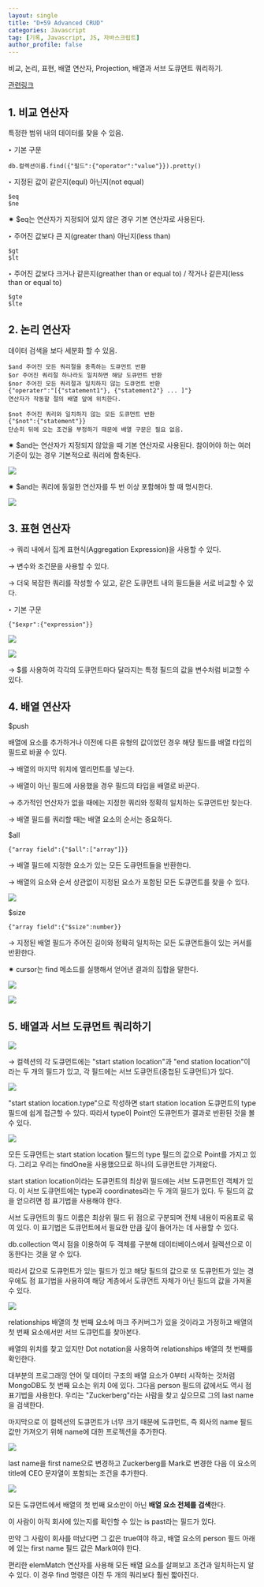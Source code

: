 ```yaml
---
layout: single
title: "D+59 Advanced CRUD"
categories: Javascript
tag: [기록, Javascript, JS, 자바스크립트]
author_profile: false
---
```


비교, 논리, 표현, 배열 연산자, Projection, 배열과 서브 도큐먼트 쿼리하기.

[관련링크](https://sjh836.tistory.com/100)

## 1. 비교 연산자

특정한 범위 내의 데이터를 찾을 수 있음.

‣ 기본 구문

```
db.컬렉션이름.find({"필드":{"operator":"value"}}).pretty()
```

‣ 지정된 값이 같은지(equl) 아닌지(not equal)

```
$eq
$ne
```

✷ $eq는 연산자가 지정되어 있지 않은 경우 기본 연산자로 사용된다.

‣ 주어진 값보다 큰 지(greater than) 아닌지(less than)

```
$gt
$lt
```

‣ 주어진 값보다 크거나 같은지(greather than or equal to) / 작거나 같은지(less than or equal to)

```
$gte
$lte
```

## 2. 논리 연산자

데이터 검색을 보다 세분화 할 수 있음.

```
$and 주어진 모든 쿼리절을 충족하는 도큐먼트 반환
$or 주어진 쿼리절 하나라도 일치하면 해당 도큐먼트 반환
$nor 주어진 모든 쿼리절과 일치하지 않는 도큐먼트 반환
{"operater":"[{"statement1"}, {"statement2"} ... ]"}
연산자가 작동할 절의 배열 앞에 위치한다.

$not 주어진 쿼리와 일치하지 않는 모든 도큐먼트 반환
{"$not":{"statement"}}
단순히 뒤에 오는 조건을 부정하기 때문에 배열 구문은 필요 없음.
```

✷ $and는 연산자가 지정되지 않았을 때 기본 연산자로 사용된다. 참이어야 하는 여러 기준이 있는 경우 기본적으로 쿼리에 함축된다.

![](https://blog.kakaocdn.net/dn/1YfEF/btrvY3NiiFo/vo0Vy0z7CA2fkVwRDjrvdk/img.png)

✷ $and는 쿼리에 동일한 연산자를 두 번 이상 포함해야 할 때 명시한다.

![](https://blog.kakaocdn.net/dn/bhaL5Q/btrv2EyUWWa/wzbcNNqmxpEnf90oIUAXl1/img.png)

## 3. 표현 연산자

→ 쿼리 내에서 집계 표현식(Aggregation Expression)을 사용할 수 있다.

→ 변수와 조건문을 사용할 수 있다.

→ 더욱 복잡한 쿼리를 작성할 수 있고, 같은 도큐먼트 내의 필드들을 서로 비교할 수 있다.

‣ 기본 구문

```
{"$expr":{"expression"}}
```

![](https://blog.kakaocdn.net/dn/sKT3P/btrv2Elp4PM/jTzepXUTG5ZtRR7pzcbDh0/img.png)

![](https://blog.kakaocdn.net/dn/YNUgW/btrvY5K4T1S/PnpSMZmNcNWSmbA1HMgj3K/img.png)

→ $를 사용하여 각각의 도큐먼트마다 달라지는 특정 필드의 값을 변수처럼 비교할 수 있다.

## 4. 배열 연산자

$push

배열에 요소를 추가하거나 이전에 다른 유형의 값이었던 경우 해당 필드를 배열 타입의 필드로 바꿀 수 있다.

→ 배열의 마지막 위치에 엘리먼트를 넣는다.

→ 배열이 아닌 필드에 사용했을 경우 필드의 타입을 배열로 바꾼다.

→ 추가적인 연산자가 없을 때에는 지정한 쿼리와 정확히 일치하는 도큐먼트만 찾는다.

→ 배열 필드를 쿼리할 때는 배열 요소의 순서는 중요하다.

$all

```
{"array field":{"$all":["array"]}}
```

→ 배열 필드에 지정한 요소가 있는 모든 도큐먼트들을 반환한다.

→ 배열의 요소와 순서 상관없이 지정된 요소가 포함된 모든 도큐먼트를 찾을 수 있다.

![](https://blog.kakaocdn.net/dn/XjpZh/btrv3fFHFk2/GtbKvJrrvDdeFJzserv2kK/img.png)

$size

```
{"array field":{"$size":number}}
```

→ 지정된 배열 필드가 주어진 길이와 정확히 일치하는 모든 도큐먼트들이 있는 커서를 반환한다.

✷ cursor는 find 메소드를 실행해서 얻어낸 결과의 집합을 말한다.

![](https://blog.kakaocdn.net/dn/ccUyim/btrv4JGiajx/gDOa9kX57oqczKaE1i7KY0/img.png)

![](https://blog.kakaocdn.net/dn/BUXZp/btrv3gLmQtD/WTzkKSbCeTEfQTfMMq9uf0/img.png)

## 5. 배열과 서브 도큐먼트 쿼리하기

![](https://blog.kakaocdn.net/dn/XWoNM/btrv3fFLy0F/IK71hSK9Fheih7CqUryCc0/img.png)

→ 컬렉션의 각 도큐먼트에는 "start station location"과 "end station location"이라는 두 개의 필드가 있고, 각 필드에는 서브 도큐먼트(중첩된 도큐먼트)가 있다.

![](https://blog.kakaocdn.net/dn/d090Hx/btrvY3T4nP7/kpt6uGZNZroQKkeOSlbAuK/img.png)

"start station location.type"으로 작성하면 start station location 도큐먼트의 type 필드에 쉽게 접근할 수 있다. 따라서 type이 Point인 도큐먼트가 결과로 반환된 것을 볼 수 있다.

![](https://blog.kakaocdn.net/dn/MLl3A/btrv4Lc37Ai/6vpkNCt7ki1qihGpp1F16k/img.png)

모든 도큐먼트는 start station location 필드의 type 필드의 값으로 Point를 가지고 있다. 그리고 우리는 findOne을 사용했으므로 하나의 도큐먼트만 가져왔다.

start station location이라는 도큐먼트의 최상위 필드에는 서브 도큐먼트인 객체가 있다. 이 서브 도큐먼트에는 type과 coordinates라는 두 개의 필드가 있다. 두 필드의 값을 얻으려면 점 표기법을 사용해야 한다.

서브 도큐먼트의 필드 이름은 최상위 필드 뒤 점으로 구분되며 전체 내용이 따옴표로 묶여 있다. 이 표기법은 도큐먼트에서 필요한 만큼 깊이 들어가는 데 사용할 수 있다.

db.collection 역시 점을 이용하여 두 객체를 구분해 데이터베이스에서 컬렉션으로 이동한다는 것을 알 수 있다.

따라서 값으로 도큐먼트가 있는 필드가 있고 해당 필드의 값으로 또 도큐먼트가 있는 경우에도 점 표기법을 사용하여 해당 계층에서 도큐먼트 자체가 아닌 필드의 값을 가져올 수 있다.

![](https://blog.kakaocdn.net/dn/bMA8vp/btrv3fsgo89/wEEcZHWHrRFdb1eCZl5wV0/img.png)

relationships 배열의 첫 번째 요소에 마크 주커버그가 있을 것이라고 가정하고 배열의 첫 번째 요소에서만 서브 도큐먼트를 찾아본다.

배열의 위치를 찾고 있지만 Dot notation을 사용하여 relationships 배열의 첫 번째를 확인한다.

대부분의 프로그래밍 언어 및 데이터 구조의 배열 요소가 0부터 시작하는 것처럼 MongoDB도 첫 번째 요소는 위치 0에 있다. 그다음 person 필드의 값에서도 역시 점 표기법을 사용한다. 우리는 "Zuckerberg"라는 사람을 찾고 싶으므로 그의 last name을 검색한다.

마지막으로 이 컬렉션의 도큐먼트가 너무 크기 때문에 도큐먼트, 즉 회사의 name 필드 값만 가져오기 위해 name에 대한 프로젝션을 추가한다.

![](https://blog.kakaocdn.net/dn/bfZeZz/btrv3P1bl2F/VhHkIfsEGRP4GkGu0YJGs0/img.png)

last name을 first name으로 변경하고 Zuckerberg를 Mark로 변경한 다음 이 요소의 title에 CEO 문자열이 포함되는 조건을 추가한다.

![](https://blog.kakaocdn.net/dn/l5ez3/btrvZ3Gkn9y/viLNmeKoV6ovXCOBP1HZgK/img.png)

모든 도큐먼트에서 배열의 첫 번째 요소만이 아닌 **배열 요소 전체를 검색**한다.

이 사람이 아직 회사에 있는지를 확인할 수 있는 is past라는 필드가 있다.

만약 그 사람이 회사를 떠났다면 그 값은 true여야 하고, 배열 요소의 person 필드 아래에 있는 first name 필드 값은 Mark여야 한다.

편리한 elemMatch 연산자를 사용해 모든 배열 요소를 살펴보고 조건과 일치하는지 알 수 있다. 이 경우 find 명령은 이전 두 개의 쿼리보다 훨씬 짧아진다.
